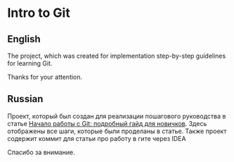 # Intro to Git

## English
The project, which was created for implementation step-by-step guidelines for learning Git.


Thanks for your attention.
## Russian
Проект, который был создан для реализации пошагового руководства в статье [Начало работы с Git: подробный гайд для новичков](https://javarush.ru/groups/posts/2683-nachalo-rabotih-s-git-podrobnihy-gayd-dlja-novichkov).
Здесь отображены все шаги, которые были проделаны в статье. Также проект содержит коммит для статьи про работу в гите через IDEA

Спасибо за внимание.
